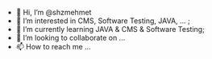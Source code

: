 - 👋 Hi, I’m @shzmehmet
- 👀 I’m interested in CMS, Software Testing, JAVA, ... ;
- 🌱 I’m currently learning JAVA & CMS & Software Testing;
- 💞️ I’m looking to collaborate on ...
- 📫 How to reach me ...
